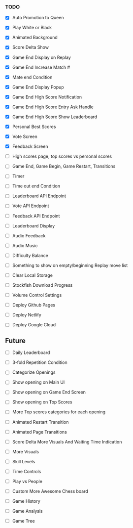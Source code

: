 ### TODO

* [x] Auto Promotion to Queen
* [x] Play White or Black
* [x] Animated Background
* [x] Score Delta Show
* [x] Game End Display on Replay
* [x] Game End Increase Match #
* [x] Mate end Condition

* [x] Game End Display Popup
* [x] Game End High Score Notification
* [x] Game End High Score Entry Ask Handle
* [x] Game End High Score Show Leaderboard
* [x] Personal Best Scores

* [x] Vote Screen
* [x] Feedback Screen

* [ ] High scores page, top scores vs personal scores

* [ ] Game End, Game Begin, Game Restart, Transitions

* [ ] Timer
* [ ] Time out end Condition


* [ ] Leaderboard API Endpoint
* [ ] Vote API Endpoint
* [ ] Feedback API Endpoint
* [ ] Leaderboard Display

* [ ] Audio Feedback
* [ ] Audio Music
* [ ] Difficulty Balance

* [ ] Something to show on empty/beginning Replay move list

* [ ] Clear Local Storage
* [ ] Stockfish Download Progress
* [ ] Volume Control Settings

* [ ] Deploy Github Pages
* [ ] Deploy Netlify
* [ ] Deploy Google Cloud


## Future

* [ ] Daily Leaderboard

* [ ] 3-fold Repetition Condition

* [ ] Categorize Openings
* [ ] Show opening on Main UI
* [ ] Show opening on Game End Screen
* [ ] Show opening on Top Scores
* [ ] More Top scores categories for each opening

* [ ] Animated Restart Transition
* [ ] Animated Page Transitions
* [ ] Score Delta More Visuals And Waiting Time Indication



* [ ] More Visuals
* [ ] Skill Levels
* [ ] Time Controls
* [ ] Play vs People
* [ ] Custom More Awesome Chess board
* [ ] Game History
* [ ] Game Analysis
* [ ] Game Tree